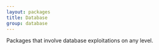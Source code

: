 ```yaml
---
layout: packages
title: Database
group: database
---
```


Packages that involve database exploitations on any level.